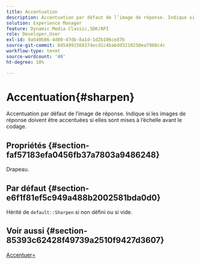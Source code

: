 ```yaml
---
title: Accentuation
description: Accentuation par défaut de l’image de réponse. Indique si les images de réponse doivent être accentuées si elles sont mises à l’échelle avant le codage.
solution: Experience Manager
feature: Dynamic Media Classic,SDK/API
role: Developer,User
exl-id: 9a540b86-4d00-47db-8a1d-1d2b186ce87b
source-git-commit: 8454991568374ecd1c4babdd3210250ea7988c4c
workflow-type: tm+mt
source-wordcount: '48'
ht-degree: 10%

---
```


# Accentuation{#sharpen}

Accentuation par défaut de l’image de réponse. Indique si les images de réponse doivent être accentuées si elles sont mises à l’échelle avant le codage.

## Propriétés {#section-faf57183efa0456fb37a7803a9486248}

Drapeau.

## Par défaut {#section-e6f1f81ef5c949a488b2002581bda0d0}

Hérité de `default::Sharpen` si non défini ou si vide.

## Voir aussi {#section-85393c62428f49739a2510f9427d3607}

[Accentuer=](../../../../../ir-api/http-protocol/image-rendering-api-ref/c-ir-http-protocol-ref/c-ir-http-protocol-command-reference/r-ir-http-sharpen.md#reference-13034d22d176483cb99ccafc2a4f6a6e)
